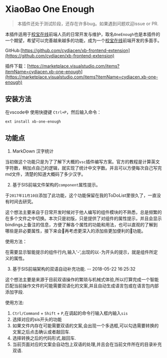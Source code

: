 # XiaoBao One Enough

> 本插件还处于测试阶段，还存在许多bug。如果遇到问题欢迎issue or PR.

本插件适用于[校宝在线](http://www.xiaobaoonline.com/pc/index)前端人员的日常开发与维护，取名`OneEnough`也是本插件的一个期望，希望可以完善越来越多的功能，成为一个[校宝在线](http://www.xiaobaoonline.com/pc/index)前端开发的多面手。

GitHub:[https://github.com/cydiacen/xb-frontend-extension](https://github.com/cydiacen/xb-frontend-extension)

插件下载：[https://marketplace.visualstudio.com/items?itemName=cydiacen.xb-one-enough](https://marketplace.visualstudio.com/items?itemName=cydiacen.xb-one-enough)

## 安装方法
在vscode中 使用快捷键 `Ctrl+P`，然后输入命令：

`ext install xb-one-enough`

## 功能点

1. MarkDown 汉字统计

当初做这个功能只是为了了解下大概的`vsc`插件编写方案。官方的教程是计算英文字符数，稍加点自己的逻辑，就实现了统计中文字数。并且可以方便每次自己写完md文件，清楚的知道大概码了多少汉字。

2. 基于SIS前端文件架构的`component`属性提示。

于`2017年11月10日`添加了此功能，这个功能保留在我的ToDoList里很久了，一直没有时间去研究。

这个想法主要来自于日常开发时候对于他人编写的组件模块的不熟悉，总是频繁的在多个文件之中切换。本次只是初版，只是提供了对组件的属性提示，并且会显示bindings上备注的信息，方便了解各个属性的功能和用法，也可以直观的了解到哪些是非必要属性，接下来会再考虑更深入的添加些更加便利的功能。

使用方法：

在需要显示智能提示的组件行内,输入'-',出现的以`-`为开头的提示，就是组件所定义的属性。

3. 基于SIS前端架构的双语自动补充功能.  -- 2018-05-22 16:25:32

这个想法主要是来源于目前双语操作的繁琐与机械式体验,所以打算完成一个智能匹配当前操作文件的可能需要双语化的文案,并且自动生成语言包或在语言包内部添加字段.

使用方法:

1. `Ctrl/Command` + `Shift` + `P`,在调起的命令行输入框内输入`sis`
2. 选择对应的sis开头的功能
3. 如果文件内存在可能需要双语的文案,会出现一个多选框,可以勾选需要转换的文案之后点击确认或者敲回车.
4. 选择转换之后的代码形式,敲回车.
5. 当前页面对应的文案会自动包上双语的处理,并且会在当前文件所在的目录补充双语.




